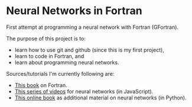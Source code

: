 # Neural Networks in Fortran
First attempt at programming a neural network with Fortran (GFortran).

The purpose of this project is to:
* learn how to use git and github (since this is my first project),
* learn to code in Fortran, and
* learn about programming neural networks.

Sources/tutorials I'm currently following are:
* [This book](https://www.amazon.com/Explained-Numerical-Mathematics-Scientific-Computation/dp/0199601429) on Fortran.
* [This series of videos](https://www.youtube.com/playlist?list=PLRqwX-V7Uu6aCibgK1PTWWu9by6XFdCfh) for neural networks (in JavaScript).
* [This online book](http://neuralnetworksanddeeplearning.com/) as additional material on neural networks (in Python).

